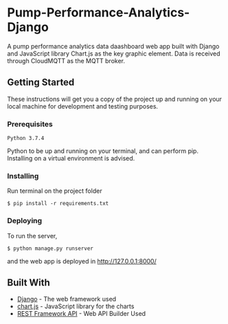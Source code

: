 # Pump-Performance-Analytics-Django

A pump performance analytics data daashboard web app built with Django and JavaScript library Chart.js as the key graphic element. Data is received through CloudMQTT as the MQTT broker.

## Getting Started
These instructions will get you a copy of the project up and running on your local machine for development and testing purposes.

### Prerequisites
```
Python 3.7.4
```
Python to be up and running on your terminal, and can perform pip. Installing on a virtual environment is advised.

### Installing
Run terminal on the project folder
```
$ pip install -r requirements.txt
```
### Deploying
To run the server,
```
$ python manage.py runserver
```
and the web app is deployed in http://127.0.0.1:8000/

## Built With
* [Django](https://www.djangoproject.com) - The web framework used
* [chart.js](https://www.chartjs.org) - JavaScript library for the charts
* [REST Framework API](https://www.djangoproject.com) - Web API Builder Used
